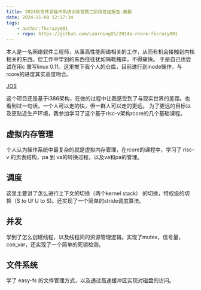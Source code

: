 ```yaml
---
title: 2024秋冬开源操作系统训练营第二阶段总结报告-姜鹏
date: 2024-11-09 12:17:34
tags:
    - author:fkcrazy001
    - repo: https://github.com/LearningOS/2024a-rcore-fkcrazy001
---
```

本人是一名网络软件工程师，从事高性能网络相关的工作，从而有机会接触到内核相关的东西。但工作中学到的东西往往犹如隔靴搔痒，不得痛快。
于是自己也尝试在用c 重写linux 0.11。这里推下我个人的仓库，目前进行到inode操作，与rcore的进度其实高度吻合。

[JOS](https://github.com/fkcrazy001/jos)

这个项目还是基于i386架构，在做的过程中让我感受到了与现实世界的差距。也看到过一句话，一个人可以走的快，但一群人可以走的更远。
为了更远的目标以及更贴近生产环境，我参加学习了这个基于risc-v架构rcore的几个基础课程。

## 虚拟内存管理
个人认为操作系统中最复杂的就是虚拟内存管理，在rcore的课程中，学习了 risc-v 的页表结构，pa 到 va的转换过程，以及va和pa的管理。

## 调度
这里主要讲了怎么进行上下文的切换（两个kernel stack） 的切换，特权级的切换（S to U/ U to S)。还实现了一个简单的stride调度算法。

## 并发
学到了怎么创建线程，以及线程间的资源管理逻辑。实现了mutex，信号量，con_var，还实现了一个简单的死锁检测。

## 文件系统
学了 easy-fs 的文件管理方式，以及通过高速缓冲区实现对磁盘的访问。 
